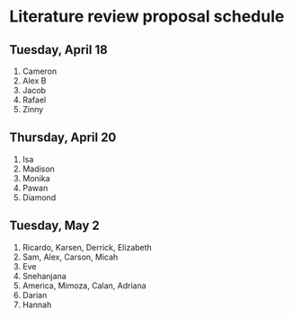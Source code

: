 # Literature review proposal schedule

## Tuesday, April 18
1. Cameron
2. Alex B
3. Jacob
4. Rafael
5. Zinny

## Thursday, April 20
1. Isa
2. Madison
3. Monika
4. Pawan
5. Diamond

## Tuesday, May 2
1. Ricardo, Karsen, Derrick, Elizabeth
2. Sam, Alex, Carson, Micah
3. Eve
4. Snehanjana
5. America, Mimoza, Calan, Adriana
6. Darian
7. Hannah